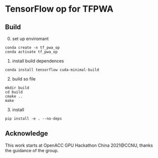 TensorFlow op for TFPWA
========================

Build
-----

0. set up enviromant

```
conda create -n tf_pwa_op
conda activate tf_pwa_op
```

1. install build dependences

```
conda install tensorflow cuda-minimal-build
```

2. build so file

```
mkdir build
cd build
cmake ..
make
```

3. install

```
pip install -e . --no-deps
```

Acknowledge
-----------

This work starts at OpenACC GPU Hackathon China 2021@CCNU, thanks the guidance of the group.
